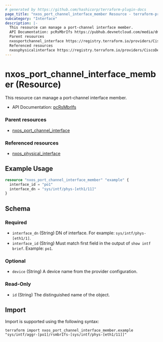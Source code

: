 ```yaml
---
# generated by https://github.com/hashicorp/terraform-plugin-docs
page_title: "nxos_port_channel_interface_member Resource - terraform-provider-nxos"
subcategory: "Interface"
description: |-
  This resource can manage a port-channel interface member.
  API Documentation: pcRsMbrIfs https://pubhub.devnetcloud.com/media/dme-docs-10-2-2/docs/Interfaces/pc:RsMbrIfs/
  Parent resources
  nxosportchannel_interface https://registry.terraform.io/providers/CiscoDevNet/nxos/latest/docs/resources/port_channel_interface
  Referenced resources
  nxosphysicalinterface https://registry.terraform.io/providers/CiscoDevNet/nxos/latest/docs/resources/physical_interface
---
```


# nxos_port_channel_interface_member (Resource)

This resource can manage a port-channel interface member.

- API Documentation: [pcRsMbrIfs](https://pubhub.devnetcloud.com/media/dme-docs-10-2-2/docs/Interfaces/pc:RsMbrIfs/)

### Parent resources

- [nxos_port_channel_interface](https://registry.terraform.io/providers/CiscoDevNet/nxos/latest/docs/resources/port_channel_interface)

### Referenced resources

- [nxos_physical_interface](https://registry.terraform.io/providers/CiscoDevNet/nxos/latest/docs/resources/physical_interface)

## Example Usage

```terraform
resource "nxos_port_channel_interface_member" "example" {
  interface_id = "po1"
  interface_dn = "sys/intf/phys-[eth1/11]"
}
```

<!-- schema generated by tfplugindocs -->
## Schema

### Required

- `interface_dn` (String) DN of interface. For example: `sys/intf/phys-[eth1/1]`.
- `interface_id` (String) Must match first field in the output of `show intf brief`. Example: `po1`.

### Optional

- `device` (String) A device name from the provider configuration.

### Read-Only

- `id` (String) The distinguished name of the object.

## Import

Import is supported using the following syntax:

```shell
terraform import nxos_port_channel_interface_member.example "sys/intf/aggr-[po1]/rsmbrIfs-[sys/intf/phys-[eth1/11]]"
```
